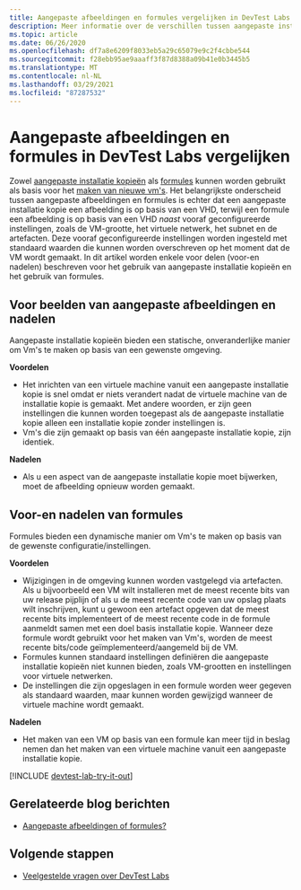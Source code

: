 ```yaml
---
title: Aangepaste afbeeldingen en formules vergelijken in DevTest Labs | Microsoft Docs
description: Meer informatie over de verschillen tussen aangepaste installatie kopieën en formules als VM-basis, zodat u kunt bepalen welke methode het beste past bij uw omgeving.
ms.topic: article
ms.date: 06/26/2020
ms.openlocfilehash: df7a8e6209f8033eb5a29c65079e9c2f4cbbe544
ms.sourcegitcommit: f28ebb95ae9aaaff3f87d8388a09b41e0b3445b5
ms.translationtype: MT
ms.contentlocale: nl-NL
ms.lasthandoff: 03/29/2021
ms.locfileid: "87287532"
---
```

# <a name="comparing-custom-images-and-formulas-in-devtest-labs"></a>Aangepaste afbeeldingen en formules in DevTest Labs vergelijken
Zowel [aangepaste installatie kopieën](devtest-lab-create-template.md) als [formules](devtest-lab-manage-formulas.md) kunnen worden gebruikt als basis voor het [maken van nieuwe vm's](devtest-lab-add-vm.md). Het belangrijkste onderscheid tussen aangepaste afbeeldingen en formules is echter dat een aangepaste installatie kopie een afbeelding is op basis van een VHD, terwijl een formule een afbeelding is op basis van een VHD *naast* vooraf geconfigureerde instellingen, zoals de VM-grootte, het virtuele netwerk, het subnet en de artefacten. Deze vooraf geconfigureerde instellingen worden ingesteld met standaard waarden die kunnen worden overschreven op het moment dat de VM wordt gemaakt. In dit artikel worden enkele voor delen (voor-en nadelen) beschreven voor het gebruik van aangepaste installatie kopieën en het gebruik van formules.

## <a name="custom-image-pros-and-cons"></a>Voor beelden van aangepaste afbeeldingen en nadelen
Aangepaste installatie kopieën bieden een statische, onveranderlijke manier om Vm's te maken op basis van een gewenste omgeving. 

**Voordelen**

* Het inrichten van een virtuele machine vanuit een aangepaste installatie kopie is snel omdat er niets verandert nadat de virtuele machine van de installatie kopie is gemaakt. Met andere woorden, er zijn geen instellingen die kunnen worden toegepast als de aangepaste installatie kopie alleen een installatie kopie zonder instellingen is. 
* Vm's die zijn gemaakt op basis van één aangepaste installatie kopie, zijn identiek.

**Nadelen**

* Als u een aspect van de aangepaste installatie kopie moet bijwerken, moet de afbeelding opnieuw worden gemaakt.  

## <a name="formula-pros-and-cons"></a>Voor-en nadelen van formules
Formules bieden een dynamische manier om Vm's te maken op basis van de gewenste configuratie/instellingen.

**Voordelen**

* Wijzigingen in de omgeving kunnen worden vastgelegd via artefacten. Als u bijvoorbeeld een VM wilt installeren met de meest recente bits van uw release pijplijn of als u de meest recente code van uw opslag plaats wilt inschrijven, kunt u gewoon een artefact opgeven dat de meest recente bits implementeert of de meest recente code in de formule aanmeldt samen met een doel basis installatie kopie. Wanneer deze formule wordt gebruikt voor het maken van Vm's, worden de meest recente bits/code geïmplementeerd/aangemeld bij de VM. 
* Formules kunnen standaard instellingen definiëren die aangepaste installatie kopieën niet kunnen bieden, zoals VM-grootten en instellingen voor virtuele netwerken. 
* De instellingen die zijn opgeslagen in een formule worden weer gegeven als standaard waarden, maar kunnen worden gewijzigd wanneer de virtuele machine wordt gemaakt. 

**Nadelen**

* Het maken van een VM op basis van een formule kan meer tijd in beslag nemen dan het maken van een virtuele machine vanuit een aangepaste installatie kopie.

[!INCLUDE [devtest-lab-try-it-out](../../includes/devtest-lab-try-it-out.md)]

## <a name="related-blog-posts"></a>Gerelateerde blog berichten
* [Aangepaste afbeeldingen of formules?](./devtest-lab-faq.md#blog-post)

## <a name="next-steps"></a>Volgende stappen
- [Veelgestelde vragen over DevTest Labs](devtest-lab-faq.md)
